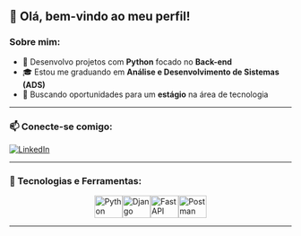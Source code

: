 ## 👋 Olá, bem-vindo ao meu perfil!

### Sobre mim:
- 🔭 Desenvolvo projetos com **Python** focado no **Back-end**  
- 🎓 Estou me graduando em **Análise e Desenvolvimento de Sistemas (ADS)**  
- 🚀 Buscando oportunidades para um **estágio** na área de tecnologia  

---

### 📫 Conecte-se comigo:
[![LinkedIn](https://img.shields.io/badge/-LinkedIn-%230077B5?style=for-the-badge&logo=linkedin&logoColor=white)](https://www.linkedin.com/in/pabloneri-link/)

---

### 🚀 Tecnologias e Ferramentas:
<div style="display: flex; align-items: center; justify-content: center;">
  <img alt="Python" height="40" width="50" src="https://cdn.jsdelivr.net/gh/devicons/devicon/icons/python/python-original-wordmark.svg" />
  <img alt="Django" height="40" width="50" src="https://cdn.jsdelivr.net/gh/devicons/devicon@latest/icons/django/django-plain.svg" />
  <img alt="FastAPI" height="40" width="50" src="https://cdn.jsdelivr.net/gh/devicons/devicon@latest/icons/fastapi/fastapi-original.svg" />
  <img alt="Postman" height="40" width="50" src="https://cdn.jsdelivr.net/gh/devicons/devicon@latest/icons/postman/postman-original-wordmark.svg" />
</div>

---
